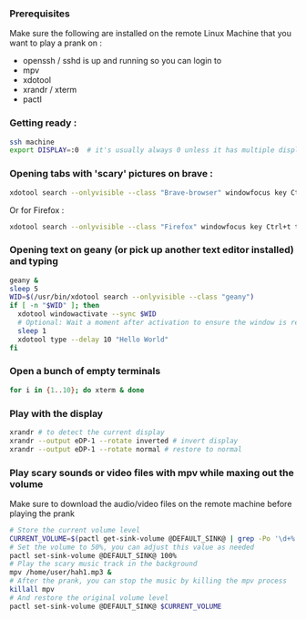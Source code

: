 ### Prerequisites 
Make sure the following are installed on the remote Linux Machine that you want to play a prank on : 
- openssh / sshd is up and running so you can login to
- mpv
- xdotool
- xrandr / xterm
- pactl

### Getting ready :
```bash
ssh machine
export DISPLAY=:0  # it's usually always 0 unless it has multiple displays
```

### Opening tabs with 'scary' pictures on brave : 
```bash
xdotool search --onlyvisible --class "Brave-browser" windowfocus key Ctrl+t type 'https://pics.craiyon.com/2023-06-29/841dd65c8aa64021903664c9d2fc9f2c.webp' && xdotool search --onlyvisible --class "Brave-browser" windowfocus key Ctrl+Enter
```
Or for Firefox : 
```bash
xdotool search --onlyvisible --class "Firefox" windowfocus key Ctrl+t type 'https://pics.craiyon.com/2023-06-29/841dd65c8aa64021903664c9d2fc9f2c.webp' && xdotool search --onlyvisible --class "Firefox" windowfocus key Ctrl+Enter
```

### Opening text on geany (or pick up another text editor installed) and typing 
```bash
geany &
sleep 5
WID=$(/usr/bin/xdotool search --onlyvisible --class "geany")
if [ -n "$WID" ]; then
  xdotool windowactivate --sync $WID
  # Optional: Wait a moment after activation to ensure the window is ready.
  sleep 1
  xdotool type --delay 10 "Hello World"
fi
```

### Open a bunch of empty terminals
```bash
for i in {1..10}; do xterm & done
```

### Play with the display 
```bash
xrandr # to detect the current display 
xrandr --output eDP-1 --rotate inverted # invert display
xrandr --output eDP-1 --rotate normal # restore to normal
```

### Play scary sounds or video files with mpv while maxing out the volume
Make sure to download the audio/video files on the remote machine before playing the prank
```bash
# Store the current volume level
CURRENT_VOLUME=$(pactl get-sink-volume @DEFAULT_SINK@ | grep -Po '\d+%' | head -1)
# Set the volume to 50%, you can adjust this value as needed
pactl set-sink-volume @DEFAULT_SINK@ 100%
# Play the scary music track in the background
mpv /home/user/hah1.mp3 &
# After the prank, you can stop the music by killing the mpv process
killall mpv
# And restore the original volume level
pactl set-sink-volume @DEFAULT_SINK@ $CURRENT_VOLUME
```
